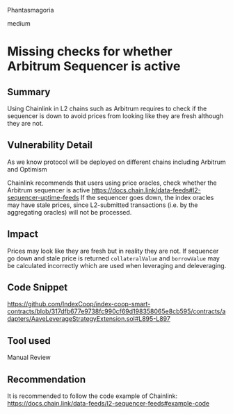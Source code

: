 Phantasmagoria

medium

# Missing checks for whether Arbitrum Sequencer is active

## Summary
Using Chainlink in L2 chains such as Arbitrum requires to check if the sequencer is down to avoid prices from looking like they are fresh although they are not.
## Vulnerability Detail
As we know protocol will be deployed on different chains including Arbitrum and Optimism

Chainlink recommends that users using price oracles, check whether the Arbitrum sequencer is active
https://docs.chain.link/data-feeds#l2-sequencer-uptime-feeds
If the sequencer goes down, the index oracles may have stale prices, since L2-submitted transactions (i.e. by the aggregating oracles) will not be processed.
## Impact
Prices may look like they are fresh but in reality they are not. If sequencer go down and stale price is returned `collateralValue` and `borrowValue` may be calculated incorrectly which are used when leveraging and deleveraging. 
## Code Snippet
https://github.com/IndexCoop/index-coop-smart-contracts/blob/317dfb677e9738fc990cf69d198358065e8cb595/contracts/adapters/AaveLeverageStrategyExtension.sol#L895-L897
## Tool used

Manual Review

## Recommendation
It is recommended to follow the code example of Chainlink:
https://docs.chain.link/data-feeds/l2-sequencer-feeds#example-code